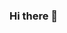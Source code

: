 ### Hi there 👋

<!--
**ArgenisDLR/ArgenisDLR** is a ✨ _special_ ✨ repository because its `README.md` (this file) appears on your GitHub profile.

Here are some ideas to get you started:

- 🔭 I’m currently working on iOS Engineering...
- 🌱 I’m currently learning everything...
- 👯 I’m looking to collaborate on more open source projects...
- 🤔 I’m looking for help with ...
- 💬 Ask me about anything related to iOS Engineering ...
- 📫 How to reach me: business@argenisdelarosa.com ...
- 😄 Pronouns: He/Him/His ...
- ⚡ Fun fact: I love photography...
-->


